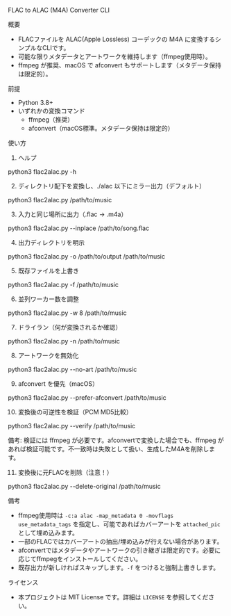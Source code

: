 FLAC to ALAC (M4A) Converter CLI

概要
- FLACファイルを ALAC(Apple Lossless) コーデックの M4A に変換するシンプルなCLIです。
- 可能な限りメタデータとアートワークを維持します（ffmpeg使用時）。
- ffmpeg が推奨、macOS で afconvert もサポートします（メタデータ保持は限定的）。

前提
- Python 3.8+
- いずれかの変換コマンド
  - ffmpeg（推奨）
  - afconvert（macOS標準。メタデータ保持は限定的）

使い方

1) ヘルプ

  python3 flac2alac.py -h

2) ディレクトリ配下を変換し、./alac 以下にミラー出力（デフォルト）

  python3 flac2alac.py /path/to/music

3) 入力と同じ場所に出力（.flac → .m4a）

  python3 flac2alac.py --inplace /path/to/song.flac

4) 出力ディレクトリを明示

  python3 flac2alac.py -o /path/to/output /path/to/music

5) 既存ファイルを上書き

  python3 flac2alac.py -f /path/to/music

6) 並列ワーカー数を調整

  python3 flac2alac.py -w 8 /path/to/music

7) ドライラン（何が変換されるか確認）

  python3 flac2alac.py -n /path/to/music

8) アートワークを無効化

  python3 flac2alac.py --no-art /path/to/music

9) afconvert を優先（macOS）

  python3 flac2alac.py --prefer-afconvert /path/to/music

10) 変換後の可逆性を検証（PCM MD5比較）

  python3 flac2alac.py --verify /path/to/music

  備考: 検証には ffmpeg が必要です。afconvertで変換した場合でも、ffmpeg があれば検証可能です。不一致時は失敗として扱い、生成したM4Aを削除します。

11) 変換後に元FLACを削除（注意！）

  python3 flac2alac.py --delete-original /path/to/music

備考
- ffmpeg使用時は `-c:a alac -map_metadata 0 -movflags use_metadata_tags` を指定し、可能であればカバーアートを `attached_pic` として埋め込みます。
- 一部のFLACではカバーアートの抽出/埋め込みが行えない場合があります。
- afconvertではメタデータやアートワークの引き継ぎは限定的です。必要に応じてffmpegをインストールしてください。
- 既存出力が新しければスキップします。`-f` をつけると強制上書きします。

ライセンス
- 本プロジェクトは MIT License です。詳細は `LICENSE` を参照してください。
